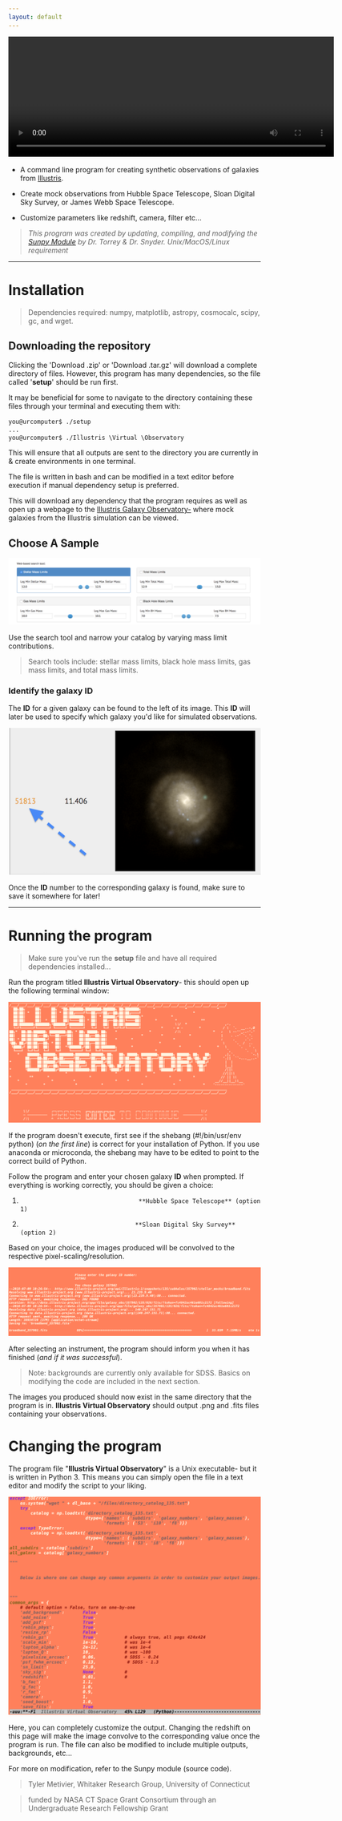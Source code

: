 ```yaml
---
layout: default
---
```



 <div style="text-align:center"><video src="ivo.mp4" width="650" height="240" controls preload></video></div>
 

*   A command line program for creating synthetic observations of galaxies from [Illustris](http://www.illustris-project.org/).

*   Create mock observations from Hubble Space Telescope, Sloan Digital Sky Survey, or James Webb Space Telescope.

*   Customize parameters like redshift, camera, filter etc...


>_This program was created by updating, compiling, and modifying the [Sunpy Module](http://www.github.com/ptorrey/sunpy/) by Dr. Torrey & Dr. Snyder._
>_Unix/MacOS/Linux requirement_
* * *

# Installation

>Dependencies required: numpy, matplotlib, astropy, cosmocalc, scipy, gc, and wget.

## Downloading the repository

Clicking the 'Download .zip' or 'Download .tar.gz' will download a complete directory of files. However, this program has many dependencies, so the file called '**setup**' should be run first. 

It may be beneficial for some to navigate to the directory containing these files through your terminal and executing them with:
```console
you@urcomputer$ ./setup
...
you@urcomputer$ ./Illustris \Virtual \Observatory
```
This will ensure that all outputs are sent to the directory you are currently in & create environments in one terminal.

The file is written in bash and can be modified in a text editor before execution if manual dependency setup is preferred.

This will download any dependency that the program requires as well as open up a webpage to the [Illustris Galaxy Observatory-](http://www.illustris-project.org/galaxy_obs/) where mock galaxies from the Illustris simulation can be viewed.

## Choose A Sample

![Search](misc/pics/p1.png)

Use the search tool and narrow your catalog by varying mass limit contributions.

>Search tools include: stellar mass limits, black hole mass limits, gas mass limits, and total mass limits.


### Identify the galaxy ID

The **ID** for a given galaxy can be found to the left of its image. This **ID** will later be used to specify which galaxy you'd like for simulated observations.

![ID](misc/pics/p2.png)

Once the **ID** number to the corresponding galaxy is found, make sure to save it somewhere for later!

* * *

# Running the program
> Make sure you've run the **setup** file and have all required dependencies installed...

Run the program titled **Illustris Virtual Observatory**- this should open up the following terminal window:

![Program](misc/pics/p3.png)

If the program doesn't execute, first see if the shebang (#!/bin/usr/env python) (_on the first line_) is correct for your installation of Python. If you use anaconda or microconda, the shebang may have to be edited to point to the correct build of Python.

Follow the program and enter your chosen galaxy **ID** when prompted. If everything is working correctly, you should be given a choice:

1.                                      **Hubble Space Telescope** (option 1)

2.                                     **Sloan Digital Sky Survey** (option 2)

Based on your choice, the images produced will be convolved to the respective pixel-scaling/resolution.

![Also Program](misc/pics/p4.png)

After selecting an instrument, the program should inform you when it has finished (_and if it was successful_).

>Note: backgrounds are currently only available for SDSS. Basics on modifying the code are included in the next section.

The images you produced should now exist in the same directory that the program is in. **Illustris Virtual Observatory** should output .png and .fits files containing your observations.


# Changing the program

The program file "**Illustris Virtual Observatory**" is a Unix executable- but it is written in Python 3. This means you can simply open the file in a text editor and modify the script to your liking.

![Full Functions](misc/pics/p5.png)

Here, you can completely customize the output. Changing the redshift on this page will make the image convolve to the corresponding value once the program is run. The file can also be modified to include multiple outputs, backgrounds, etc...

For more on modification, refer to the Sunpy module (source code).


> Tyler Metivier, Whitaker Research Group, University of Connecticut

> funded by NASA CT Space Grant Consortium through an Undergraduate Research Fellowship Grant
